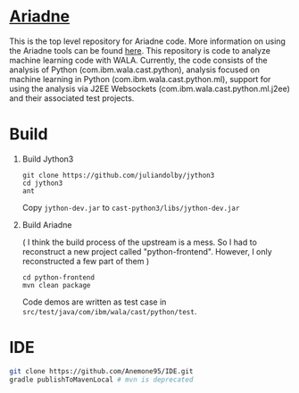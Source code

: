# [Ariadne](https://wala.github.io/ariadne/)

This is the top level repository for Ariadne code.  More information on using the Ariadne tools can be found [here](https://wala.github.io/ariadne/).  This repository is code to analyze machine learning code with WALA.  Currently, the code consists of the analysis of Python (com.ibm.wala.cast.python), analysis focused on machine learning in Python (com.ibm.wala.cast.python.ml), support for using the analysis via J2EE Websockets (com.ibm.wala.cast.python.ml.j2ee) and their associated test projects.

# Build

1. Build Jython3

   ```
   git clone https://github.com/juliandolby/jython3
   cd jython3
   ant
   ```

   Copy `jython-dev.jar` to `cast-python3/libs/jython-dev.jar`

2. Build Ariadne

   ( I think the build process of the upstream is a mess. So I had to reconstruct a new project called "python-frontend". However, I only reconstructed a few part of them )

   ```
   cd python-frontend
   mvn clean package
   ```

   Code demos are written as test case in `src/test/java/com/ibm/wala/cast/python/test`.

# IDE

```bash
git clone https://github.com/Anemone95/IDE.git
gradle publishToMavenLocal # mvn is deprecated
```



